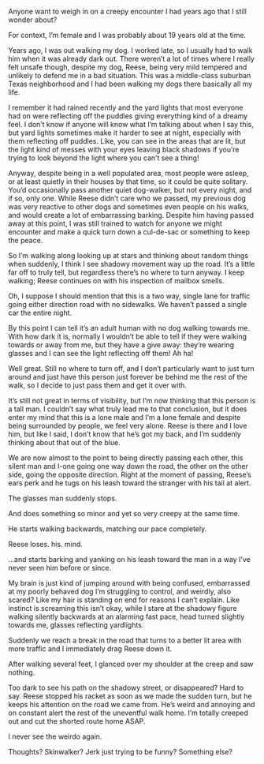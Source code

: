Anyone want to weigh in on a creepy encounter I had years ago that I still wonder about? 

For context, I’m female and I was probably about 19 years old at the time.

Years ago, I was out walking my dog. I worked late, so I usually had to walk him when it was already dark out. There weren’t a lot of times where I really felt unsafe though, despite my dog, Reese, being very mild tempered and unlikely to defend me in a bad situation. This was a middle-class suburban Texas neighborhood and I had been walking my dogs there basically all my life.  

I remember it had rained recently and the yard lights that most everyone had on were reflecting off the puddles giving everything kind of a dreamy feel. I don’t know if anyone will know what I’m talking about when I say this, but yard lights sometimes make it harder to see at night, especially with them reflecting off puddles. Like, you can see in the areas that are lit, but the light kind of messes with your eyes leaving black shadows if you’re trying to look beyond the light where you can’t see a thing! 

Anyway, despite being in a well populated area, most people were asleep, or at least quietly in their houses by that time, so it could be quite solitary. You’d occasionally pass another quiet dog-walker, but not every night, and if so, only one. While Reese didn’t care who we passed, my previous dog was very reactive to other dogs and sometimes even people on his walks, and would create a lot of embarrassing barking. Despite him having passed away at this point, I was still trained to watch for anyone we might encounter and make a quick turn down a cul-de-sac or something to keep the peace. 

So I’m walking along looking up at stars and thinking about random things when suddenly, I think I see shadowy movement way up the road. It’s a little far off to truly tell, but regardless there’s no where to turn anyway. I keep walking; Reese continues on with his inspection of mailbox smells. 

Oh, I suppose I should mention that this is a two way, single lane for traffic going either direction road with no sidewalks. We haven’t passed a single car the entire night. 

By this point I can tell it’s an adult human with no dog walking towards me. With how dark it is, normally I wouldn’t be able to tell if they were walking towards or away from me, but they have a give away: they’re wearing glasses and I can see the light reflecting off them! Ah ha! 

Well great. Still no where to turn off, and I don’t particularly want to just turn around and just have this person just forever be behind me the rest of the walk, so I decide to just pass them and get it over with.

It’s still not great in terms of visibility, but I’m now thinking that this person is a tall man. I couldn’t say what truly lead me to that conclusion, but it does enter my mind that this is a lone male and I’m a lone female and despite being surrounded by people, we feel very alone. Reese is there and I love him, but like I said, I don’t know that he’s got my back, and I’m suddenly thinking about that out of the blue. 

We are now almost to the point to being directly passing each other, this silent man and I-one going one way down the road, the other on the other side, going the opposite direction. Right at the moment of passing, Reese’s ears perk and he tugs on his leash toward the stranger with his tail at alert. 

The glasses man suddenly stops. 

And does something so minor and yet so very creepy at the same time. 

He starts walking backwards, matching our pace completely. 

Reese loses. his. mind. 

…and starts barking and yanking on his leash toward the man in a way I’ve never seen him before or since. 

My brain is just kind of jumping around with being confused, embarrassed at my poorly behaved dog I’m struggling to control, and weirdly, also scared? Like my hair is standing on end for reasons I can’t explain. Like instinct is screaming this isn’t okay, while I stare at the shadowy figure walking silently backwards at an alarming fast pace, head turned slightly towards me, glasses reflecting yardlights. 

Suddenly we reach a break in the road that turns to a better lit area with more traffic and I immediately drag Reese down it. 

After walking several feet, I glanced over my shoulder at the creep and saw nothing. 

Too dark to see his path on the shadowy street, or disappeared? Hard to say. Reese stopped his racket as soon as we made the sudden turn, but he keeps his attention on the road we came from. He’s weird and annoying and on constant alert the rest of the uneventful walk home. I’m totally creeped out and cut the shorted route home ASAP.  

I never see the weirdo again. 

Thoughts? Skinwalker? Jerk just trying to be funny? Something else? 